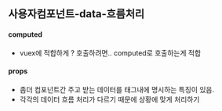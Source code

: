 ## 사용자컴포넌트-data-흐름처리 
#### computed 
- vuex에 적합하게 ? 호출하려면.. computed로 호출하는게 적합 

#### props
- 좀더 컴포넌트간 주고 받는 데이터를 태그내에 명시하는 특징이 있음. 
- 각각의 데이터 흐름 처리가 다르기 때문에 상황에 맞게 처리하기
